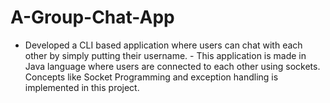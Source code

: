 # A-Group-Chat-App
- Developed a CLI based application where users can chat with each other by simply  putting their username. - This application is made in Java language where users are connected to each other using  sockets. Concepts like Socket Programming and exception handling is implemented in this project.
